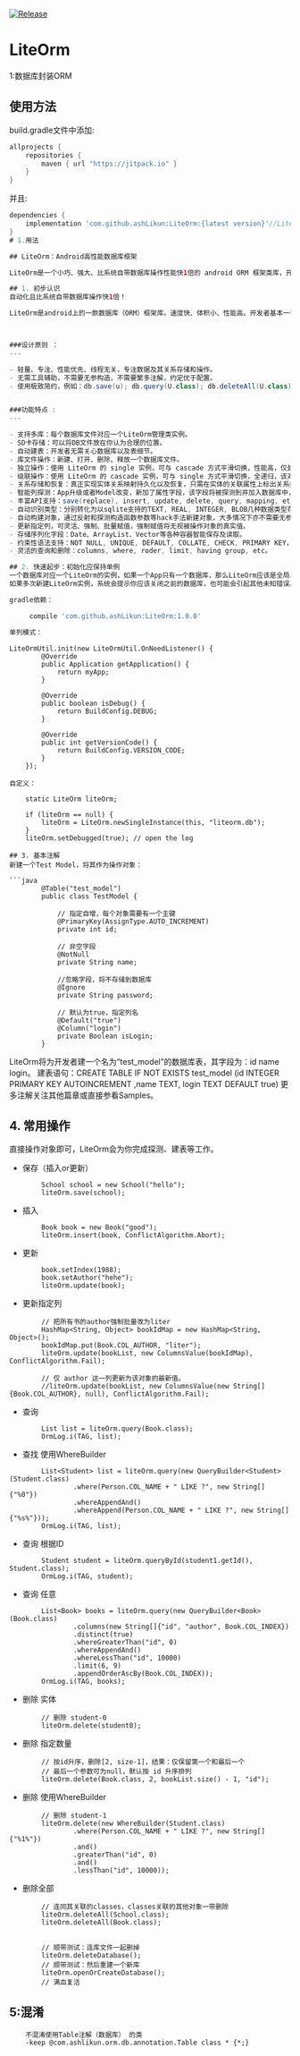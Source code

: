 
[![Release](https://jitpack.io/v/ashLikun/LiteOrm.svg)](https://jitpack.io/#ashLikun/LiteOrm)

# **LiteOrm**
1:数据库封装ORM
## 使用方法

build.gradle文件中添加:
```gradle
allprojects {
    repositories {
        maven { url "https://jitpack.io" }
    }
}
```
并且:

```gradle
dependencies {
    implementation 'com.github.ashLikun:LiteOrm:{latest version}'//LiteOrm
}
# 1.用法

## LiteOrm：Android高性能数据库框架

LiteOrm是一个小巧、强大、比系统自带数据库操作性能快1倍的 android ORM 框架类库，开发者一行代码实现数据库的增删改查操作，以及实体关系的持久化和自动映射。

## 1. 初步认识
自动化且比系统自带数据库操作快1倍！

LiteOrm是android上的一款数据库（ORM）框架库。速度快、体积小、性能高。开发者基本一行代码实现数据库的增删改查操作，以及实体关系的持久化和自动映射。



###设计原则 ：
---

- 轻量、专注、性能优先、线程无关，专注数据及其关系存储和操作。
- 无需工具辅助，不需要无参构造，不需要繁多注解，约定优于配置。
- 使用极致简约，例如：db.save(u); db.query(U.class); db.deleteAll(U.class);


###功能特点 :
---

- 支持多库：每个数据库文件对应一个LiteOrm管理类实例。
- SD卡存储：可以将DB文件放在你认为合理的位置。
- 自动建表：开发者无需关心数据库以及表细节。
- 库文件操作：新建、打开、删除、释放一个数据库文件。
- 独立操作：使用 LiteOrm 的 single 实例，可与 cascade 方式平滑切换，性能高，仅处理该对象数据，其关系、和关联对象忽略；
- 级联操作：使用 LiteOrm 的 cascade 实例，可与 single 方式平滑切换，全递归，该对象数据，及其关系、和关联对象都被处理；
- 关系存储和恢复：真正实现实体关系映射持久化以及恢复，只需在实体的关联属性上标出关系类型即可。
- 智能列探测：App升级或者Model改变，新加了属性字段，该字段将被探测到并加入数据库中，因此无需担心新字段不被存储。
- 丰富API支持：save(replace), insert, update, delete, query, mapping, etc。
- 自动识别类型：分别转化为以sqlite支持的TEXT, REAL, INTEGER, BLOB几种数据类型存储。
- 自动构建对象，通过反射和探测构造函数参数等hack手法新建对象，大多情况下亦不需要无参构造函数。
- 更新指定列，可灵活、强制、批量赋值，强制赋值将无视被操作对象的真实值。
- 存储序列化字段：Date、ArrayList、Vector等各种容器智能保存及读取。
- 约束性语法支持：NOT NULL, UNIQUE, DEFAULT, COLLATE, CHECK, PRIMARY KEY，支持冲突算法。
- 灵活的查询和删除：columns, where, roder, limit, having group, etc。

## 2. 快速起步：初始化应保持单例
一个数据库对应一个LiteOrm的实例，如果一个App只有一个数据库，那么LiteOrm应该是全局单例的。
如果多次新建LiteOrm实例，系统会提示你应该关闭之前的数据库，也可能会引起其他未知错误。

gradle依赖：

     compile 'com.github.ashLikun:LiteOrm:1.0.0'

单列模式：
```
    LiteOrmUtil.init(new LiteOrmUtil.OnNeedListener() {
            @Override
            public Application getApplication() {
                return myApp;
            }

            @Override
            public boolean isDebug() {
                return BuildConfig.DEBUG;
            }

            @Override
            public int getVersionCode() {
                return BuildConfig.VERSION_CODE;
            }
        });
```
自定义：
```
        static LiteOrm liteOrm;
        
        if (liteOrm == null) {
            liteOrm = LiteOrm.newSingleInstance(this, "liteorm.db");
        }
        liteOrm.setDebugged(true); // open the log
```
## 3. 基本注解
新建一个Test Model，将其作为操作对象：

```java
        @Table("test_model")
        public class TestModel {
        
            // 指定自增，每个对象需要有一个主键
            @PrimaryKey(AssignType.AUTO_INCREMENT)
            private int id;
        
            // 非空字段
            @NotNull
            private String name;
        
            //忽略字段，将不存储到数据库
            @Ignore
            private String password;
        
            // 默认为true，指定列名
            @Default("true")
            @Column("login")
            private Boolean isLogin;
        }
```

LiteOrm将为开发者建一个名为“test_model”的数据库表，其字段为：id   name   login。
建表语句：CREATE TABLE IF NOT EXISTS test_model (id INTEGER PRIMARY KEY AUTOINCREMENT ,name TEXT, login TEXT DEFAULT true)
更多注解关注其他篇章或直接参看Samples。

## 4. 常用操作
直接操作对象即可，LiteOrm会为你完成探测、建表等工作。

- 保存（插入or更新）
```
        School school = new School("hello");
        liteOrm.save(school);
```

- 插入
```
        Book book = new Book("good");
        liteOrm.insert(book, ConflictAlgorithm.Abort);
```

- 更新
```
        book.setIndex(1988);
        book.setAuthor("hehe");
        liteOrm.update(book);
```

- 更新指定列
```
        // 把所有书的author强制批量改为liter
        HashMap<String, Object> bookIdMap = new HashMap<String, Object>();
        bookIdMap.put(Book.COL_AUTHOR, "liter");
        liteOrm.update(bookList, new ColumnsValue(bookIdMap), ConflictAlgorithm.Fail);
```

```
        // 仅 author 这一列更新为该对象的最新值。
        //liteOrm.update(bookList, new ColumnsValue(new String[]{Book.COL_AUTHOR}, null), ConflictAlgorithm.Fail);
```

- 查询
```
        List list = liteOrm.query(Book.class);
        OrmLog.i(TAG, list);
```

- 查找 使用WhereBuilder
```
        List<Student> list = liteOrm.query(new QueryBuilder<Student>(Student.class)
                .where(Person.COL_NAME + " LIKE ?", new String[]{"%0"})
                .whereAppendAnd()
                .whereAppend(Person.COL_NAME + " LIKE ?", new String[]{"%s%"}));
        OrmLog.i(TAG, list);
```

- 查询 根据ID
```
        Student student = liteOrm.queryById(student1.getId(), Student.class);
        OrmLog.i(TAG, student);
```

- 查询 任意
```
        List<Book> books = liteOrm.query(new QueryBuilder<Book>(Book.class)
                .columns(new String[]{"id", "author", Book.COL_INDEX})
                .distinct(true)
                .whereGreaterThan("id", 0)
                .whereAppendAnd()
                .whereLessThan("id", 10000)
                .limit(6, 9)
                .appendOrderAscBy(Book.COL_INDEX));
        OrmLog.i(TAG, books);
```

- 删除 实体
```
        // 删除 student-0
        liteOrm.delete(student0);
```

- 删除 指定数量
```
        // 按id升序，删除[2, size-1]，结果：仅保留第一个和最后一个
        // 最后一个参数可为null，默认按 id 升序排列
        liteOrm.delete(Book.class, 2, bookList.size() - 1, "id");
```

- 删除 使用WhereBuilder
```
        // 删除 student-1
        liteOrm.delete(new WhereBuilder(Student.class)
                .where(Person.COL_NAME + " LIKE ?", new String[]{"%1%"})
                .and()
                .greaterThan("id", 0)
                .and()
                .lessThan("id", 10000));
```

- 删除全部
```
        // 连同其关联的classes，classes关联的其他对象一带删除
        liteOrm.deleteAll(School.class);
        liteOrm.deleteAll(Book.class);
        
        
        // 顺带测试：连库文件一起删掉
        liteOrm.deleteDatabase();
        // 顺带测试：然后重建一个新库
        liteOrm.openOrCreateDatabase();
        // 满血复活
```

## 5:混淆
        不混淆使用Table注解（数据库） 的类
        -keep @com.ashlikun.orm.db.annotation.Table class * {*;}
